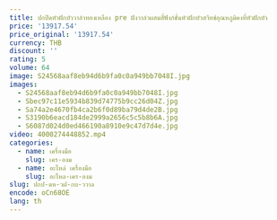 ```yaml
---
title: ปกปิดหัวฝักบัววาล์วทองเหลือง pre ฝังวาล์วผสมสี่ฟังก์ชั่นหัวฝักบัวสวิทช์อุณหภูมิคงที่หัวฝักบัว
price: '13917.54'
price_original: '13917.54'
currency: THB
discount: ''
rating: 5
volume: 64
image: S24568aaf8eb94d6b9fa0c0a949bb7048I.jpg
images:
  - S24568aaf8eb94d6b9fa0c0a949bb7048I.jpg
  - Sbec97c11e5934b839d74775b9cc26d04Z.jpg
  - Sa74a2e4670fb4ca2b6f0d89ba79d4de2B.jpg
  - S3190b6eacd184de2999a2656c5c5b8b6A.jpg
  - S6087d024d0ed466190a8910e9c47d7d4e.jpg
video: 4000274448852.mp4
categories:
  - name: เครื่องมือ
    slug: เคร-องม
  - name: อะไหล่ เครื่องมือ
    slug: อะไหล-เคร-องม
slug: ปกป-ดห-วฝ-กบ-ววาล
encode: oCn68OE
lang: th
---
```

  